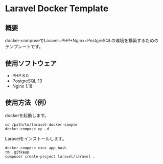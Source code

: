 # Laravel Docker Template

## 概要

docker-composeでLaravel+PHP+Nginx+PostgreSQLの環境を構築するためのテンプレートです。

## 使用ソフトウェア

- PHP 8.0
- PostgreSQL 13
- Nginx 1.18

## 使用方法（例）

dockerを起動します。

```shell script
cd /path/to/laravel-docker-sample
docker-compose up -d
```

Laravelをインストールします。

```shell script
docker-compose exec app bash
rm .gitkeep
composer create-project laravel/laravel .
```

